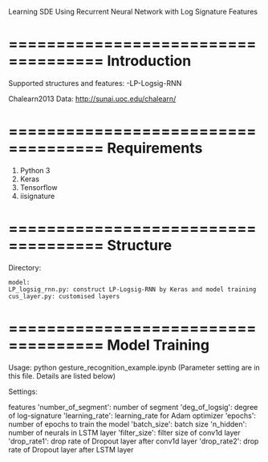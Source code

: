 Learning SDE Using Recurrent Neural Network with Log Signature Features

====================================
Introduction
====================================
Supported structures and features:
    -LP-Logsig-RNN

Chalearn2013 Data:
    http://sunai.uoc.edu/chalearn/

====================================
Requirements
====================================
1. Python 3
2. Keras
3. Tensorflow
4. iisignature

====================================
Structure
====================================

Directory:

    model:
	LP_logsig_rnn.py: construct LP-Logsig-RNN by Keras and model training                     
	cus_layer.py: customised layers

====================================
Model Training
====================================
Usage:
	python gesture_recognition_example.ipynb
	(Parameter setting are in this file. Details are listed below)

Settings:

features
	'number_of_segment': number of segment
	'deg_of_logsig': degree of log-signature
	'learning_rate': learning_rate for Adam optimizer
	'epochs': number of epochs to train the model
	'batch_size': batch size
	'n_hidden': number of neurals in LSTM layer
	'filter_size': filter size of conv1d layer
	'drop_rate1': drop rate of Dropout layer after conv1d layer
	'drop_rate2': drop rate of Dropout layer after LSTM layer


	

